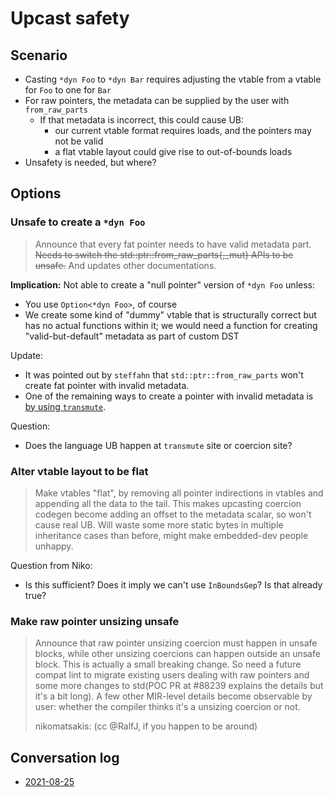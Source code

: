 # Upcast safety

## Scenario

* Casting `*dyn Foo` to `*dyn Bar` requires adjusting the vtable from a vtable for `Foo` to one for `Bar`
* For raw pointers, the metadata can be supplied by the user with `from_raw_parts`
    * If that metadata is incorrect, this could cause UB:
        * our current vtable format requires loads, and the pointers may not be valid
        * a flat vtable layout could give rise to out-of-bounds loads
* Unsafety is needed, but where?

## Options

### Unsafe to create a `*dyn Foo`

> Announce that every fat pointer needs to have valid metadata part. ~~Needs to switch the std::ptr::from_raw_parts{,_mut} APIs to be unsafe.~~ And updates other documentations.

**Implication:** Not able to create a "null pointer" version of `*dyn Foo` unless:

* You use `Option<*dyn Foo>`, of course
* We create some kind of "dummy" vtable that is structurally correct but has no actual functions within it; we would need a function for creating "valid-but-default" metadata as part of custom DST

Update:
  * It was pointed out by `steffahn` that `std::ptr::from_raw_parts` won't create fat pointer with invalid metadata.
  * One of the remaining ways to create a pointer with invalid metadata is [by using `transmute`](https://github.com/rust-lang/rust/issues/81513#issuecomment-798158332).

Question:
  * Does the language UB happen at `transmute` site or coercion site?

### Alter vtable layout to be flat

> Make vtables "flat", by removing all pointer indirections in vtables and appending all the data to the tail. This makes upcasting coercion codegen become adding an offset to the metadata scalar, so won't cause real UB. Will waste some more static bytes in multiple inheritance cases than before, might make embedded-dev people unhappy.

Question from Niko:
  * Is this sufficient? Does it imply we can't use `InBoundsGep`? Is that already true?

### Make raw pointer unsizing unsafe

> Announce that raw pointer unsizing coercion must happen in unsafe blocks, while other unsizing coercions can happen outside an unsafe block. This is actually a small breaking change. So need a future compat lint to migrate existing users dealing with raw pointers and some more changes to std(POC PR at #88239 explains the details but it's a bit long). A few other MIR-level details become observable by user: whether the compiler thinks it's a unsizing coercion or not.
>
> nikomatsakis: (cc @RalfJ, if you happen to be around)

## Conversation log

* [2021-08-25](https://zulip-archive.rust-lang.org/stream/144729-wg-traits/topic/object.20upcasting.html#250616592)